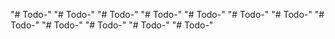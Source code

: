 "# Todo-" 
"# Todo-" 
"# Todo-" 
"# Todo-" 
"# Todo-" 
"# Todo-" 
"# Todo-" 
"# Todo-" 
"# Todo-" 
"# Todo-" 
"# Todo-" 
"# Todo-" 
